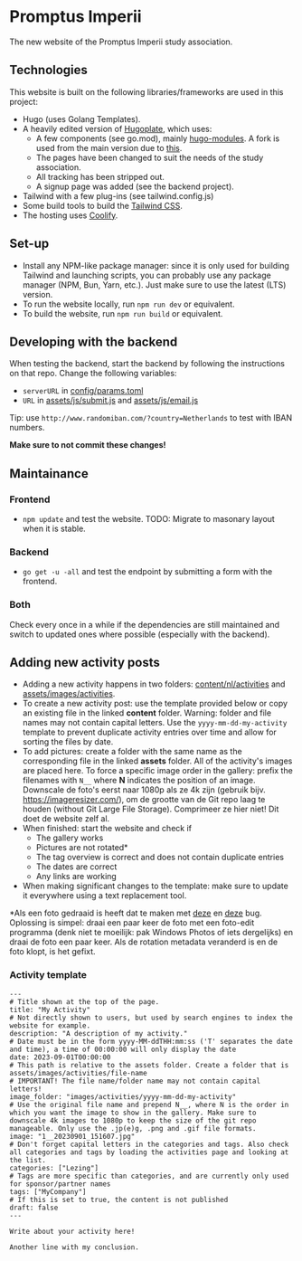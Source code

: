 # Promptus Imperii
The new website of the Promptus Imperii study association.

## Technologies
This website is built on the following libraries/frameworks are used in this project:
- Hugo (uses Golang Templates).
- A heavily edited version of [Hugoplate](https://github.com/zeon-studio/hugoplate), which uses:
    - A few components (see go.mod), mainly [hugo-modules](https://github.com/TeaDrinkingProgrammer/hugo-modules). A fork is used from the main version due to [this](https://github.com/gethugothemes/hugo-modules/pull/56).
    - The pages have been changed to suit the needs of the study association.
    - All tracking has been stripped out.
    - A signup page was added (see the backend project).
- Tailwind with a few plug-ins (see tailwind.config.js)
- Some build tools to build the [Tailwind CSS](https://tailwindcss.com/).
- The hosting uses [Coolify](https://coolify.io/).

## Set-up
- Install any NPM-like package manager: since it is only used for building Tailwind and launching scripts, you can probably use any package manager (NPM, Bun, Yarn, etc.). Just make sure to use the latest (LTS) version.
- To run the website locally, run `npm run dev` or equivalent.
- To build the website, run `npm run build` or equivalent.

## Developing with the backend
When testing the backend, start the backend by following the instructions on that repo. Change the following variables:
- `serverURL` in [config/params.toml](config/params.toml)
- `URL` in [assets/js/submit.js](assets/js/submit.js) and [assets/js/email.js](assets/js/email.js)

Tip: use `http://www.randomiban.com/?country=Netherlands` to test with IBAN numbers.

**Make sure to not commit these changes!**

## Maintainance
### Frontend
- `npm update` and test the website. TODO: Migrate to masonary layout when it is stable.

### Backend
- `go get -u -all` and test the endpoint by submitting a form with the frontend.

### Both
Check every once in a while if the dependencies are still maintained and switch to updated ones where possible (especially with the backend).

## Adding new activity posts
- Adding a new activity happens in two folders: [content/nl/activities](content/nl/activities) and [assets/images/activities](assets/images/activities).
- To create a new activity post: use the template provided below or copy an existing file in the linked **content** folder. Warning: folder and file names may not contain capital letters. Use the `yyyy-mm-dd-my-activity` template to prevent duplicate activity entries over time and allow for sorting the files by date.
- To add pictures: create a folder with the same name as the corresponding file in the linked **assets** folder. All of the activity's images are placed here. To force a specific image order in the gallery: prefix the filenames with `N__` where **N** indicates the position of an image. Downscale de foto's eerst naar 1080p als ze 4k zijn (gebruik bijv. https://imageresizer.com/), om de grootte van de Git repo laag te houden (without Git Large File Storage). Comprimeer ze hier niet! Dit doet de website zelf al.
- When finished: start the website and check if
  - The gallery works
  - Pictures are not rotated*
  - The tag overview is correct and does not contain duplicate entries
  - The dates are correct
  - Any links are working
- When making significant changes to the template: make sure to update it everywhere using a text replacement tool.

*Als een foto gedraaid is heeft dat te maken met [deze](https://discourse.gohugo.io/t/why-is-hugo-rotating-my-image/23329/5) en [deze](https://github.com/golang/go/issues/4341) bug. Oplossing is simpel: draai een paar keer de foto met een foto-edit programma (denk niet te moeilijk: pak Windows Photos of iets dergelijks) en draai de foto een paar keer. Als de rotation metadata veranderd is en de foto klopt, is het gefixt.

### Activity template
```
---
# Title shown at the top of the page.
title: "My Activity"
# Not directly shown to users, but used by search engines to index the website for example.
description: "A description of my activity."
# Date must be in the form yyyy-MM-ddTHH:mm:ss ('T' separates the date and time), a time of 00:00:00 will only display the date
date: 2023-09-01T00:00:00
# This path is relative to the assets folder. Create a folder that is assets/images/activities/file-name
# IMPORTANT! The file name/folder name may not contain capital letters!
image_folder: "images/activities/yyyy-mm-dd-my-activity"
# Use the original file name and prepend N__, where N is the order in which you want the image to show in the gallery. Make sure to downscale 4k images to 1080p to keep the size of the git repo manageable. Only use the .jp(e)g, .png and .gif file formats.
image: "1__20230901_151607.jpg"
# Don't forget capital letters in the categories and tags. Also check all categories and tags by loading the activities page and looking at the list.
categories: ["Lezing"]
# Tags are more specific than categories, and are currently only used for sponsor/partner names
tags: ["MyCompany"]
# If this is set to true, the content is not published
draft: false
---

Write about your activity here!

Another line with my conclusion.
```